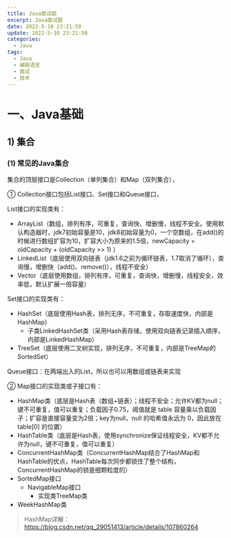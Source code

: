 ```yaml
---
title: Java面试题
excerpt: Java面试题
date: 2022-5-10 23:21:50
update: 2022-5-10 23:21:50
categories: 
  - Java
tags:
  - Java
  - 编程语言
  - 面试
  - 技术
---
```

# 一、Java基础

## 1) 集合

### (1) 常见的Java集合

集合的顶层接口是Collection（单列集合）和Map（双列集合），

① Collection接口包括List接口、Set接口和Queue接口，

List接口的实现类有：

- ArrayList（数组，排列有序，可重复，查询快、增删慢，线程不安全。使用默认构造器时，jdk7初始容量是10，jdk8初始容量为0，一个空数组，在add()的时候进行数组扩容为10，扩容大小为原来的1.5倍，newCapacity = oldCapacity + (oldCapacity >> 1)  ）
- LinkedList（底层使用双向链表（jdk1.6之前为循环链表，1.7取消了循环），查询慢，增删快（add()、remove()），线程不安全）
- Vector（底层使用数组，排列有序，可重复，查询快，增删慢，线程安全，效率低，默认扩展一倍容量）

Set接口的实现类有：

- HashSet（底层使用Hash表，排列无序，不可重复，存取速度快，内部是HashMap）
  - 子类LinkedHashSet类（采用Hash表存储，使用双向链表记录插入顺序，内部是LinkedHashMap）
- TreeSet（底层使用二叉树实现，排列无序，不可重复，内部是TreeMap的SortedSet）

Queue接口：在两端出入的List，所以也可以用数组或链表来实现



② Map接口的实现类或子接口有：

- HashMap类（底层是Hash表（数组+链表）；线程不安全；允许KV都为null；键不可重复，值可以重复；负载因子0.75，阈值就是 table 容量乘以负载因子；扩容是直接容量变为2倍；key为null，null 的哈希值永远为 0，因此放在 table[0] 的位置）
- HashTable类（底层是Hash表，使用synchronize保证线程安全，KV都不允许为null，键不可重复，值可以重复）
- ConcurrentHashMap类（ConcurrentHashMap结合了HashMap和HashTable的优点，HashTable每次同步都锁住了整个结构，ConcurrentHashMap的锁是细颗粒度的）
- SortedMap接口
  - NavigableMap接口
    - 实现类TreeMap类
- WeekHashMap类



> HashMap详解：https://blog.csdn.net/qq_29051413/article/details/107860264
>
> 



